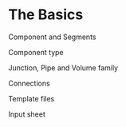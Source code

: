 # The Basics

Component and Segments

Component type

Junction, Pipe and Volume family

Connections

Template files

Input sheet
